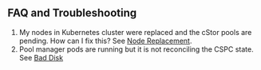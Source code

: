 ## FAQ and Troubleshooting

1. My nodes in Kubernetes cluster were replaced and the cStor pools are pending. How can I fix this? See [Node Replacement](migrate_pool_by_migrating_disks.md).
2. Pool manager pods are running but it is not reconciling the CSPC state. See [Bad Disk](pool_operations_hung.md)
